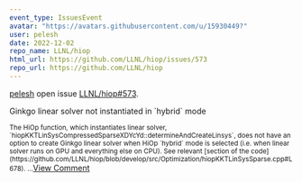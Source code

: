 ```yaml
---
event_type: IssuesEvent
avatar: "https://avatars.githubusercontent.com/u/15930449?"
user: pelesh
date: 2022-12-02
repo_name: LLNL/hiop
html_url: https://github.com/LLNL/hiop/issues/573
repo_url: https://github.com/LLNL/hiop
---
```


<a href='https://github.com/pelesh' target='_blank'>pelesh</a> open issue <a href='https://github.com/LLNL/hiop/issues/573' target='_blank'>LLNL/hiop#573</a>.

<p>Ginkgo linear solver not instantiated in `hybrid` mode</p><small>The HiOp function, which instantiates linear solver, `hiopKKTLinSysCompressedSparseXDYcYd::determineAndCreateLinsys`, does not have an option to create Ginkgo linear solver when HiOp `hybrid` mode is selected (i.e. when linear solver runs on GPU and everything else on CPU). See relevant [section of the code](https://github.com/LLNL/hiop/blob/develop/src/Optimization/hiopKKTLinSysSparse.cpp#L678)....</small><a href='https://github.com/LLNL/hiop/issues/573' target='_blank'>View Comment</a>